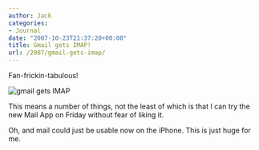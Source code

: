```yaml
---
author: Jack
categories:
- Journal
date: "2007-10-23T21:37:20+00:00"
title: Gmail gets IMAP!
url: /2007/gmail-gets-imap/
---
```


Fan-frickin-tabulous! 


![gmail gets IMAP][1] 

This means a number of things, not the least of which is that I can try the new Mail App on Friday without fear of liking it. 

Oh, and mail could just be usable now on the iPhone. This is just huge for me.

 [1]: files//gmail-imap-20071023-223633.jpg